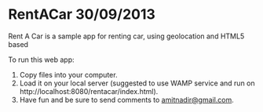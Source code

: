 RentACar 30/09/2013
========

Rent A Car is a sample app for renting car, using geolocation and HTML5 based

To run this web app:
1. Copy files into your computer.
2. Load it on your local server (suggested to use WAMP service and run on http://localhost:8080/rentacar/index.html).
3. Have fun and be sure to send comments to amitnadir@gmail.com.

